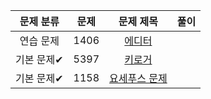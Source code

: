| 문제 분류 | 문제 | 문제 제목 | 풀이 |
| :--: | :--: | :--: | :--: |
| 연습 문제 | 1406 | [에디터](https://www.acmicpc.net/problem/1406) |  |
| 기본 문제✔ | 5397 | [키로거](https://www.acmicpc.net/problem/5397) |  |
| 기본 문제✔ | 1158 | [요세푸스 문제](https://www.acmicpc.net/problem/1158) |  |
